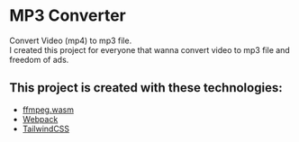 # MP3 Converter
Convert Video (mp4) to mp3 file.
<br />
I created this project for everyone that wanna convert video to mp3 file and freedom of ads.

## This project is created with these technologies:
- [ffmpeg.wasm](https://github.com/ffmpegwasm/ffmpeg.wasm)
- [Webpack](https://github.com/webpack/webpack)
- [TailwindCSS](https://tailwindcss.com/)
